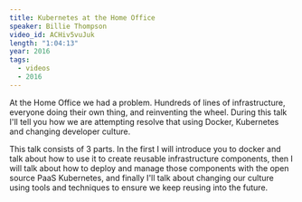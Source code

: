 ```yaml
---
title: Kubernetes at the Home Office
speaker: Billie Thompson
video_id: ACHiv5vuJuk
length: "1:04:13"
year: 2016
tags:
  - videos
  - 2016
---
```


At the Home Office we had a problem. Hundreds of lines of infrastructure, everyone doing their own thing, and reinventing the wheel. During this talk I'll tell you how we are attempting resolve that using Docker, Kubernetes and changing developer culture.

This talk consists of 3 parts. In the first I will introduce you to docker and talk about how to use it to create reusable infrastructure components, then I will talk about how to deploy and manage those components with the open source PaaS Kubernetes, and finally I'll talk about changing our culture using tools and techniques to ensure we keep reusing into the future.
